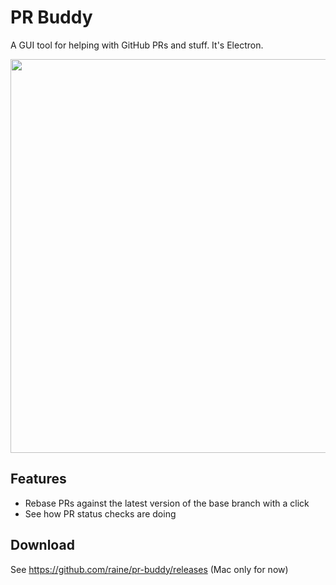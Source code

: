 # PR Buddy

A GUI tool for helping with GitHub PRs and stuff. It's Electron.

<img width="630" src="https://user-images.githubusercontent.com/11027/138615746-5d8e6bfb-6b7e-4c59-a74c-bc455809edce.png">

## Features

- Rebase PRs against the latest version of the base branch with a click
- See how PR status checks are doing

## Download

See https://github.com/raine/pr-buddy/releases (Mac only for now)
